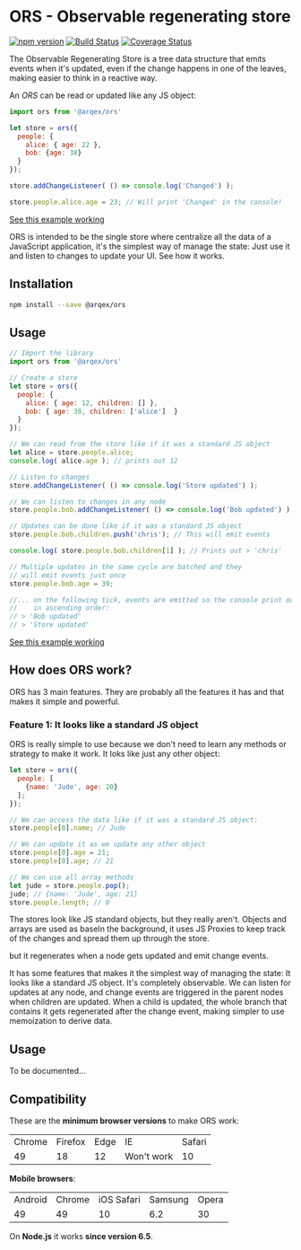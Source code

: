 # ORS - Observable regenerating store

[![npm version](https://badge.fury.io/js/ors.svg)](https://www.npmjs.com/package/ors) [![Build Status](https://secure.travis-ci.org/arqex/ors.svg)](https://secure.travis-ci.org/arqex/ors) [![Coverage Status](https://coveralls.io/repos/github/arqex/ors/badge.svg?branch=master)](https://coveralls.io/github/arqex/ors?branch=master)

The Observable Regenerating Store is a tree data structure that emits events when it's updated, even if the change happens in one of the leaves, making easier to think in a reactive way.

An *ORS* can be read or updated like any JS object:
```js
import ors from '@arqex/ors'

let store = ors({
  people: {
    alice: { age: 22 },
    bob: {age: 38}
  }
});

store.addChangeListener( () => console.log('Changed') );

store.people.alice.age = 23; // Will print 'Changed' in the console!
```
[See this example working](https://codesandbox.io/s/cool-chatelet-njg9j?file=/src/index.js)

ORS is intended to be the single store where centralize all the data of a JavaScript application, it's the simplest way of manage the state: Just use it and listen to changes to update your UI. See how it works.

## Installation
```sh
npm install --save @arqex/ors
```

## Usage
```js
// Import the library
import ors from '@arqex/ors'

// Create a store
let store = ors({
  people: {
    alice: { age: 12, children: [] },
    bob: { age: 38, children: ['alice']  }
  }
});

// We can read from the store like if it was a standard JS object
let alice = store.people.alice;
console.log( alice.age ); // prints out 12

// Listen to changes
store.addChangeListener( () => console.log('Store updated') );

// We can listen to changes in any node
store.people.bob.addChangeListener( () => console.log('Bob updated') );

// Updates can be done like if it was a standard JS object
store.people.bob.children.push('chris'); // This will emit events

console.log( store.people.bob.children[1] ); // Prints out > 'chris'

// Multiple updates in the same cycle are batched and they
// will emit events just once
store.people.bob.age = 39;

//... on the following tick, events are emitted so the console print out
//    in ascending order:
// > 'Bob updated'
// > 'Store updated'
```
[See this example working](https://codesandbox.io/s/elated-golick-05mvw?file=/src/index.js)

## How does ORS work?

ORS has 3 main features. They are probably all the features it has and that makes it simple and powerful.

### Feature 1: It looks like a standard JS object

ORS is really simple to use because we don't need to learn any methods or strategy to make it work. It loks like just any other object:

```js
let store = ors({
  people: [
    {name: 'Jude', age: 20}
  ];
});

// We can access the data like if it was a standard JS object:
store.people[0].name; // Jude

// We can update it as we update any other object
store.people[0].age = 21;
store.people[0].age; // 21

// We can use all array methods
let jude = store.people.pop();
jude; // {name: 'Jude', age: 21}
store.people.length; // 0
```

The stores look like JS standard objects, but they really aren't. Objects and arrays are used as baseIn the background, it uses JS Proxies to keep track of the changes and spread them up through the store.

 but it regenerates when a node gets updated and emit change events.


It has some features that makes it the simplest way of managing the state:
It looks like a standard JS object.
It's completely observable. We can listen for updates at any node, and change events are triggered in the parent nodes when children are updated.
When a child is updated, the whole branch that contains it gets regenerated after the change event, making simpler to use memoization to derive data.


## Usage
To be documented...

## Compatibility
These are the **minimum browser versions** to make ORS work:
<table>
  <tr>
    <td>Chrome</td>
    <td>Firefox</td>
    <td>Edge</td>
    <td>IE</td>
    <td>Safari</td>
  </tr>
  <tr>
    <td>49</td>
    <td>18</td>
    <td>12</td>
    <td>Won't work</td>
    <td>10</td>
  </tr>
</table>

 **Mobile browsers**:
<table>
  <tr>
    <td>Android</td>
    <td>Chrome</td>
    <td>iOS Safari</td>
    <td>Samsung</td>
    <td>Opera</td>
  </tr>
  <tr>
    <td>49</td>
    <td>49</td>
    <td>10</td>
    <td>6.2</td>
    <td>30</td>
  </tr>
</table>

On **Node.js** it works **since version 6.5**.
